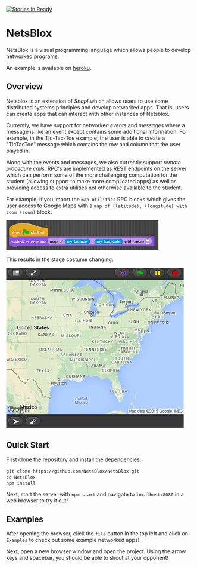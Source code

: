 [![Stories in Ready](https://badge.waffle.io/NetsBlox/NetsBlox.png?label=ready&title=Ready)](http://waffle.io/NetsBlox/NetsBlox)
# NetsBlox
NetsBlox is a visual programming language which allows people to develop networked programs.

An example is available on [heroku](http://netsblox.herokuapp.com).

## Overview
Netsblox is an extension of _Snap!_ which allows users to use some distributed systems principles and develop networked apps. That is, users can create apps that can interact with other instances of Netsblox.

Currently, we have support for networked _events_ and _messages_ where a message is like an event except contains some additional information. For example, in the Tic-Tac-Toe example, the user is able to  create a "TicTacToe" message which contains the row and column that the user played in.

Along with the events and messages, we also currently support _remote procedure calls_. RPC's are implemented as REST endpoints on the server which can perform some of the more challenging computation for the student (allowing support to make more complicated apps) as well as providing access to extra utilities not otherwise available to the student.

For example, if you import the `map-utilities` RPC blocks which gives the user access to Google Maps with a `map of (latitude), (longitude) with zoom (zoom)` block:

![Remote Procedure Returning a Costume](./map-blocks.png)

This results in the stage costume changing:

![Google map costume on the stage](./map-example.png)

## Quick Start
First clone the repository and install the dependencies.
```
git clone https://github.com/NetsBlox/NetsBlox.git
cd NetsBlox
npm install
```

Next, start the server with `npm start` and navigate to `localhost:8080` in a web browser to try it out!

## Examples
After opening the browser, click the `file` button in the top left and click on `Examples` to check out some example networked apps!

Next, open a new browser window and open the project. Using the arrow keys and spacebar, you should be able to shoot at your opponent!
